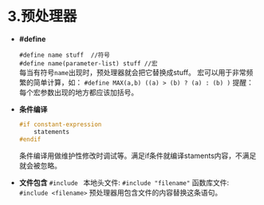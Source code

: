 # 3.预处理器

- **#define**
    
    `#define name stuff  //符号`    
    `#define name(parameter-list) stuff //宏`    
    每当有符号`name`出现时，预处理器就会把它替换成stuff。
    宏可以用于非常频繁的简单计算，如：
    `#define MAX(a,b) ((a) > (b) ? (a) : (b) )`
    提醒：每个宏参数出现的地方都应该加括号。
- **条件编译**
    ```C
    #if constant-expression
        statements
    #endif
    ````
    条件编译用做维护性修改时调试等。满足if条件就编译staments内容，不满足就会被忽略。
- **文件包含**
    `#include `
    本地头文件: `#include "filename"`
    函数库文件: `#include <filename>`
    预处理器用包含文件的内容替换这条语句。
